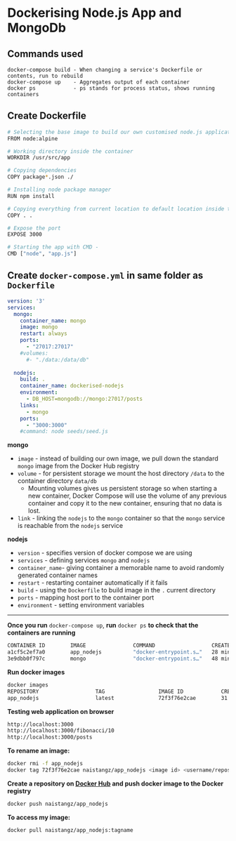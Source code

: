 # Dockerising Node.js App and MongoDb

## Commands used
```
docker-compose build - When changing a service's Dockerfile or contents, run to rebuild
docker-compose up    - Aggregates output of each container
docker ps            - ps stands for process status, shows running containers
```

## Create Dockerfile 
````bash
# Selecting the base image to build our own customised node.js application microservice
FROM node:alpine

# Working directory inside the container
WORKDIR /usr/src/app

# Copying dependencies
COPY package*.json ./

# Installing node package manager
RUN npm install

# Copying everything from current location to default location inside the container
COPY . .

# Expose the port
EXPOSE 3000

# Starting the app with CMD - 
CMD ["node", "app.js"]
````

## Create `docker-compose.yml` in same folder as `Dockerfile`
```yaml
version: '3'
services: 
  mongo: 
    container_name: mongo
    image: mongo
    restart: always
    ports: 
      - "27017:27017"
    #volumes: 
      #- "./data:/data/db"
  
  nodejs: 
    build: .
    container_name: dockerised-nodejs
    environment:
      - DB_HOST=mongodb://mongo:27017/posts
    links: 
      - mongo
    ports: 
      - "3000:3000"
    #command: node seeds/seed.js
```
**mongo**
- `image` - instead of building our own image, we pull down the standard `mongo` image from the Docker Hub registry
- `volume` - for persistent storage we mount the host directory `/data` to the container directory `data/db`
    - Mounting volumes gives us persistent storage so when starting a new container, Docker Compose will use the volume of any previous container and copy it to the new container, ensuring that no data is lost.
- `link` - linking the `nodejs` to the `mongo` container so that the `mongo` service is reachable from the `nodejs` service

**nodejs**
- `version` - specifies version of docker compose we are using
- `services` - defining services `mongo` and `nodejs`
- `container_name`- giving container a memorable name to avoid randomly generated container names
- `restart` - restarting container automatically if it fails
- `build` - using the `Dockerfile` to build image in the `.` current directory
- `ports` - mapping host port to the container port
- `environment` - setting environment variables 

---

**Once you run** `docker-compose up`, **run** `docker ps` **to check that the containers are running**
```bash
CONTAINER ID        IMAGE               COMMAND                  CREATED             STATUS              PORTS                      NAMES
a1cf5c2ef7a0        app_nodejs          "docker-entrypoint.s…"   28 minutes ago      Up 27 minutes       0.0.0.0:3000->3000/tcp     dockerised-nodejs
3e9dbb0f797c        mongo               "docker-entrypoint.s…"   48 minutes ago      Up 28 minutes       0.0.0.0:27017->27017/tcp   mongo
```

**Run docker images**
```bash
docker images
REPOSITORY                  TAG                 IMAGE ID            CREATED             SIZE
app_nodejs                  latest              72f3f76e2cae        31 minutes ago      471MB
```

**Testing web application on browser**
```bash
http://localhost:3000
http://localhost:3000/fibonacci/10
http://localhost:3000/posts

```

**To rename an image:**
```bash
docker rmi -f app_nodejs
docker tag 72f3f76e2cae naistangz/app_nodejs <image id> <username/repository_name>
```


**Create a repository on [Docker Hub](https://hub.docker.com/repository/docker/) and push docker image to the Docker registry** 
```bash
docker push naistangz/app_nodejs
```

**To access my image:**
```bash
docker pull naistangz/app_nodejs:tagname
```